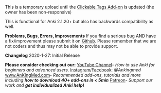 This is a temporary upload until the <a href="https://ankiweb.net/shared/info/2091361802" rel="nofollow">Clickable Tags Add-on</a> is updated (the owner has been non-responsive)

This is functional for Anki 2.1.20+ but also has backwards compatibility as well.


<b>Problems, Bugs, Errors, Improvements</b>
If you find a serious bug AND have a fix/improvement please submit it on <a href="https://github.com/AnKingMed/anki-misc/tree/master/clickable_tags_updated" rel="nofollow">Github</a>. Please remember that we are not coders and thus may not be able to provide support.

<b>Changelog</b>
2020-1-27: Initial Release


<b>Please consider checking out our:</b>
<a href="https://www.youtube.com/theanking/playlists" rel="nofollow">YouTube Channel</a>- <i>How to use Anki for beginners and advanced users.</i> 
<a href="https://www.instagram.com/ankingmed" rel="nofollow">Instagram</a>/<a href="https://www.facebook.com/ankingmed" rel="nofollow">Facebook</a>: <i>@Ankingmed</i>
<a href="https://www.ankingmed.com" rel="nofollow">www.AnKingMed.com</a>- <i>Recommended add-ons, tutorials and more including <b>how to download 40+ add-ons in &lt; 5min</b></i>
<a href="https://www.patreon.com/ankingmed" rel="nofollow">Patreon</a>- <i>Support our work and <b>get individualized Anki help!</b></i>


